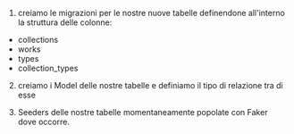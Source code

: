 1) creiamo le migrazioni per le nostre nuove tabelle definendone all'interno la struttura delle colonne:
- collections
- works
- types
- collection_types

2) creiamo i Model delle nostre tabelle e definiamo il tipo di relazione tra di esse

3) Seeders delle nostre tabelle momentaneamente popolate con Faker dove occorre.

